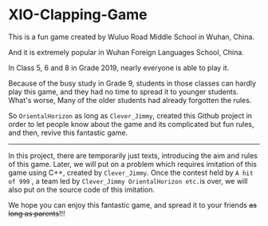 # XIO-Clapping-Game

This is a fun game created by Wuluo Road Middle School in Wuhan, China.

And it is extremely popular in Wuhan Foreign Languages School, China.

In Class 5, 6 and 8 in Grade 2019, nearly everyone is able to play it.

Because of the busy study in Grade 9, students in those classes can hardly play this game, and they had no time to spread it to younger students. What's worse, Many of the older students had already forgotten the rules.

So ```OrientalHorizon``` as long as ```Clever_Jimmy```, created this Github project in order to let people know about the game and its complicated but fun rules, and then, revive this fantastic game.

-------------------------

In this project, there are temporarily just texts, introducing the aim and rules of this game. Later, we will put on a problem which requires imitation of this game using C++, created by ```Clever_Jimmy```. Once the contest held by ```A hit of 999``` , a team led by ```Clever_Jimmy OrientalHorizon etc.```is over, we will also put on the source code of this imitation.

We hope you can enjoy this fantastic game, and spread it to your friends ~~as long as parents~~!!!
